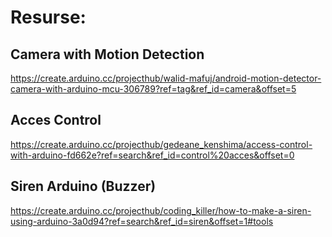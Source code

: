 # Resurse:
## Camera with Motion Detection
https://create.arduino.cc/projecthub/walid-mafuj/android-motion-detector-camera-with-arduino-mcu-306789?ref=tag&ref_id=camera&offset=5

## Acces Control
https://create.arduino.cc/projecthub/gedeane_kenshima/access-control-with-arduino-fd662e?ref=search&ref_id=control%20acces&offset=0

## Siren Arduino (Buzzer)
https://create.arduino.cc/projecthub/coding_killer/how-to-make-a-siren-using-arduino-3a0d94?ref=search&ref_id=siren&offset=1#tools


